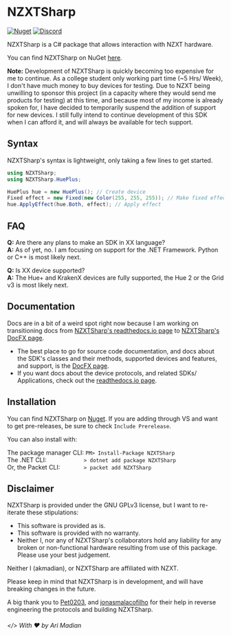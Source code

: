 # NZXTSharp

[![Nuget](https://img.shields.io/nuget/v/NZXTSharp.svg)](https://www.nuget.org/packages/NZXTSharp)
[![Discord](https://img.shields.io/badge/%20-Discord%20Server-blue.svg)](https://discord.gg/yK8m2CU)

NZXTSharp is a C# package that allows interaction with NZXT hardware.

You can find NZXTSharp on NuGet [here][0].

**Note:** Development of NZXTSharp is quickly becoming too expensive for me to continue. As a college student only working part time (~5 Hrs/ Week), I don't have much money to buy devices for testing. Due to NZXT being unwilling to sponsor this project (in a capacity where they would send me products for testing) at this time, and because most of my income is already spoken for, I have decided to temporarily suspend the addition of support for new devices. I still fully intend to continue development of this SDK when I can afford it, and will always be available for tech support.

## Syntax
NZXTSharp's syntax is lightweight, only taking a few lines to get started.

```C#
using NZXTSharp;
using NZXTSharp.HuePlus;

HuePlus hue = new HuePlus(); // Create device
Fixed effect = new Fixed(new Color(255, 255, 255)); // Make fixed effect
hue.ApplyEffect(hue.Both, effect); // Apply effect
```

## FAQ

**Q:** Are there any plans to make an SDK in XX language?
<br>**A:** As of yet, no. I am focusing on support for the .NET Framework. Python or C++ is most likely next.

**Q:** Is XX device supported? 
<br>**A:** The Hue+ and KrakenX devices are fully supported, the Hue 2 or the Grid v3 is most likely next.

## Documentation
Docs are in a bit of a weird spot right now because I am working on transitioning docs from [NZXTSharp's readthedocs.io page][3] to [NZXTSharp's DocFX page][9]. <br>

 - The best place to go for source code documentation, and docs about the SDK's classes and their methods, supported devices and features, and support, is the [DocFX page][9]. <br>
 - If you want docs about the device protocols, and related SDKs/ Applications, check out the [readthedocs.io page][3].



## Installation
You can find NZXTSharp on [Nuget][0]. If you are adding through VS and want to get pre-releases, be sure to check `Include Prerelease`.

You can also install with:

The package manager CLI: `PM> Install-Package NZXTSharp`
<br>The .NET CLI: &nbsp;&nbsp;&nbsp;&nbsp;&nbsp;&nbsp;&nbsp;&nbsp;&nbsp;&nbsp;&nbsp;&nbsp;&nbsp;&nbsp;&nbsp;&nbsp;&nbsp;&nbsp;&nbsp;&nbsp;&nbsp;`> dotnet add package NZXTSharp`
<br>Or, the Packet CLI: &nbsp;&nbsp;&nbsp;&nbsp;&nbsp;&nbsp;&nbsp;&nbsp;&nbsp;&nbsp;&nbsp;&nbsp;&nbsp;`> packet add NZXTSharp`

## Disclaimer
NZXTSharp is provided under the GNU GPLv3 license, but I want to re-iterate these stipulations:
 - This software is provided as is.
 - This software is provided with no warranty.
 - Neither I, nor any of NZXTSharp's collaborators hold any liability for any broken or non-functional hardware resulting from use of this package. Please use your best judgement.
 
Neither I (akmadian), or NZXTSharp are affiliated with NZXT.
 
Please keep in mind that NZXTSharp is in development, and will have breaking changes in the future.
 
A big thank you to [Pet0203][2], and [jonasmalacofilho][8] for their help in reverse engineering the protocols and building NZXTSharp.
 
###### </> With ♥ by Ari Madian

[0]: https://www.nuget.org/packages/NZXTSharp
[1]: https://github.com/akmadian/NZXTSharp/issues/new
[2]: https://github.com/Pet0203
[3]: https://nzxtsharp.readthedocs.io/en/latest/
[4]: https://github.com/akmadian/NZXTSharp/tree/docs-develop
[5]: https://github.com/antonpup/Aurora
[6]: https://github.com/DarthAffe/RGB.NET
[7]: https://discord.gg/yK8m2CU
[8]: https://github.com/jonasmalacofilho
[9]: http://nzxtsharp.jnhost.ml/

